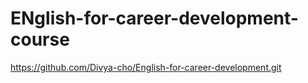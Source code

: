 # ENglish-for-career-development-course
https://github.com/Divya-cho/English-for-career-development.git

